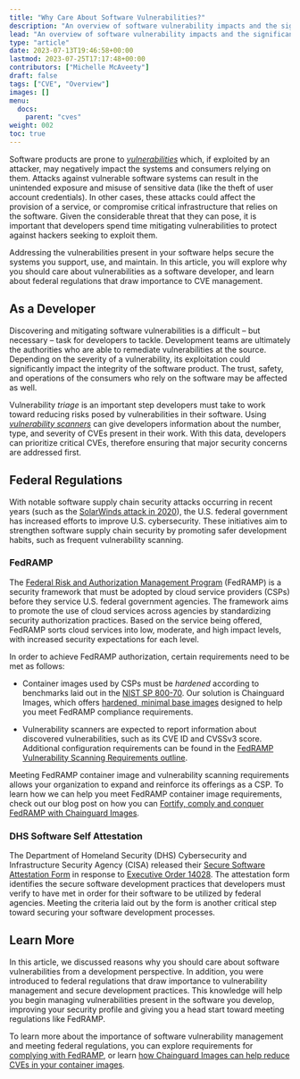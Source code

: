 ```yaml
---
title: "Why Care About Software Vulnerabilities?"
description: "An overview of software vulnerability impacts and the significance of CVEs in vulnerability management practices"
lead: "An overview of software vulnerability impacts and the significance of CVEs in vulnerability management practices"
type: "article"
date: 2023-07-13T19:46:58+00:00
lastmod: 2023-07-25T17:17:48+00:00
contributors: ["Michelle McAveety"]
draft: false
tags: ["CVE", "Overview"]
images: []
menu:
  docs:
    parent: "cves"
weight: 002
toc: true
---
```


Software products are prone to [*vulnerabilities*](/software-security/cves/cve-intro/) which, if exploited by an attacker, may negatively impact the systems and consumers relying on them. Attacks against vulnerable software systems can result in the unintended exposure and misuse of sensitive data (like the theft of user account credentials). In other cases, these attacks could affect the provision of a service, or compromise critical infrastructure that relies on the software. Given the considerable threat that they can pose, it is important that developers spend time mitigating vulnerabilities to protect against hackers seeking to exploit them.

Addressing the vulnerabilities present in your software helps secure the systems you support, use, and maintain. In this article, you will explore why you should care about vulnerabilities as a software developer, and learn about federal regulations that draw importance to CVE management.


## As a Developer

Discovering and mitigating software vulnerabilities is a difficult – but necessary – task for developers to tackle. Development teams are ultimately the authorities who are able to remediate vulnerabilities at the source. Depending on the severity of a vulnerability, its exploitation could significantly impact the integrity of the software product. The trust, safety, and operations of the consumers who rely on the software may be affected as well.

Vulnerability *triage* is an important step developers must take to work toward reducing risks posed by vulnerabilities in their software. Using [*vulnerability scanners*](https://owasp.org/www-community/Vulnerability_Scanning_Tools) can give developers information about the number, type, and severity of CVEs present in their work. With this data, developers can prioritize critical CVEs, therefore ensuring that major security concerns are addressed first.


## Federal Regulations

With notable software supply chain security attacks occurring in recent years (such as the [SolarWinds attack in 2020](/software-security/glossary/#solarwinds-hack)), the U.S. federal government has increased efforts to improve U.S. cybersecurity. These initiatives aim to strengthen software supply chain security by promoting safer development habits, such as frequent vulnerability scanning.


### FedRAMP

The [Federal Risk and Authorization Management Program](https://www.fedramp.gov/program-basics/) (FedRAMP) is a security framework that must be adopted by cloud service providers (CSPs) before they service U.S. federal government agencies. The framework aims to promote the use of cloud services across agencies by standardizing security authorization practices. Based on the service being offered, FedRAMP sorts cloud services into low, moderate, and high impact levels, with increased security expectations for each level.

In order to achieve FedRAMP authorization, certain requirements need to be met as follows: 

- Container images used by CSPs must be *hardened* according to benchmarks laid out in the [NIST SP 800-70](https://nvlpubs.nist.gov/nistpubs/SpecialPublications/NIST.SP.800-70r4.pdf). Our solution is Chainguard Images, which offers [hardened, minimal base images](https://www.chainguard.dev/chainguard-images) designed to help you meet FedRAMP compliance requirements.

- Vulnerability scanners are expected to report information about discovered vulnerabilities, such as its CVE ID and CVSSv3 score. Additional configuration requirements can be found in the [FedRAMP Vulnerability Scanning Requirements outline](https://www.fedramp.gov/assets/resources/documents/CSP_Vulnerability_Scanning_Requirements.pdf).

Meeting FedRAMP container image and vulnerability scanning requirements allows your organization to expand and reinforce its offerings as a CSP. To learn how we can help you meet FedRAMP container image requirements, check out our blog post on how you can [Fortify, comply and conquer FedRAMP with Chainguard Images](https://www.chainguard.dev/unchained/fortify-comply-and-conquer-fedramp-with-chainguard-images).


### DHS Software Self Attestation

The Department of Homeland Security (DHS) Cybersecurity and Infrastructure Security Agency (CISA) released their [Secure Software Attestation Form](https://www.cisa.gov/sites/default/files/2023-04/secure-software-self-attestation_common-form_508.pdf) in response to [Executive Order 14028](https://www.whitehouse.gov/briefing-room/presidential-actions/2021/05/12/executive-order-on-improving-the-nations-cybersecurity/). The attestation form identifies the secure software development practices that developers must verify to have met in order for their software to be utilized by federal agencies. Meeting the criteria laid out by the form is another critical step toward securing your software development processes.


## Learn More

In this article, we discussed reasons why you should care about software vulnerabilities from a development perspective. In addition, you were introduced to federal regulations that draw importance to vulnerability management and secure development practices. This knowledge will help you begin managing vulnerabilities present in the software you develop, improving your security profile and giving you a head start toward meeting regulations like FedRAMP.

To learn more about the importance of software vulnerability management and meeting federal regulations, you can explore requirements for [complying with FedRAMP](https://www.fedramp.gov/baselines/), or learn [how Chainguard Images can help reduce CVEs in your container images](https://www.chainguard.dev/chainguard-images).